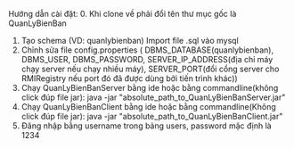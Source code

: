 Hướng dẫn cài đặt:
0. Khi clone về phải đổi tên thư mục gốc là QuanLyBienBan
1. Tạo schema (VD: quanlybienban) Import file .sql vào mysql
2. Chỉnh sửa file config.properties ( DBMS_DATABASE(quanlybienban), DBMS_USER, DBMS_PASSWORD, SERVER_IP_ADDRESS(địa chỉ máy chạy server nếu chạy nhiều máy), SERVER_PORT(đổi cổng server cho RMIRegistry nếu port đó đã được dùng bởi tiến trình khác))
3. Chạy QuanLyBienBanServer bằng ide hoặc bằng commandline(không click đúp file jar):
	java -jar "absolute_path_to_QuanLyBienBanServer.jar"
4. Chạy QuanLyBienBanClient bằng ide hoặc bằng commandline(Không click đúp file jar):
	java -jar "absolute_path_to_QuanLyBienBanClient.jar"
5. Đăng nhập bằng username trong bảng users, password mặc định là 1234
